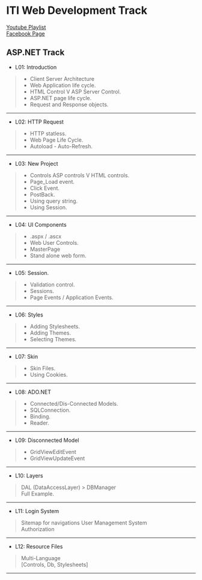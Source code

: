 # ITI Web Development Track  
[Youtube Playlist](https://www.youtube.com/user/mido330664/videos?sort=da&view=0&flow=grid)  
[Facebook Page](https://www.facebook.com/mobarmgofficial/)  
  
## ASP.NET Track  
  
- L01: Introduction  
> - Client Server Architecture  
> - Web Application life cycle.  
> - HTML Control V ASP Server Control.  
> - ASP.NET page life cycle.  
> - Request and Response objects.  
---  
- L02: HTTP Request  
> - HTTP statless.  
> - Web Page Life Cycle.  
> - Autoload - Auto-Refresh.  
---  
- L03: New Project  
> - Controls ASP controls V HTML controls.  
> - Page_Load event.  
> - Click Event.  
> - PostBack.  
> - Using query string.  
> - Using Session.  
---  
- L04: UI Components
> - .aspx / .ascx  
> - Web User Controls.  
> - MasterPage  
> - Stand alone web form.  
---  
- L05: Session.
> - Validation control.  
> - Sessions.  
> - Page Events / Application Events.  
---  
- L06: Styles
> - Adding Stylesheets.  
> - Adding Themes.  
> - Selecting Themes.  
---  
- L07: Skin  
> - Skin Files.  
> - Using Cookies.  
---  
- L08: ADO.NET  
> - Connected/Dis-Connected Models.  
> - SQLConnection.  
> - Binding.  
> - Reader.  
---  
- L09: Disconnected Model 
> - GridViewEditEvent  
> - GridViewUpdateEvent  
---  
- L10: Layers  
> DAL (DataAccessLayer) > DBManager  
> Full Example.  
---  
- L11: Login System
> Sitemap for navigations
> User Management System  
> Authorization
---   
- L12: Resource Files
> Multi-Language  
> [Controls, Db, Stylesheets]  
--- 
